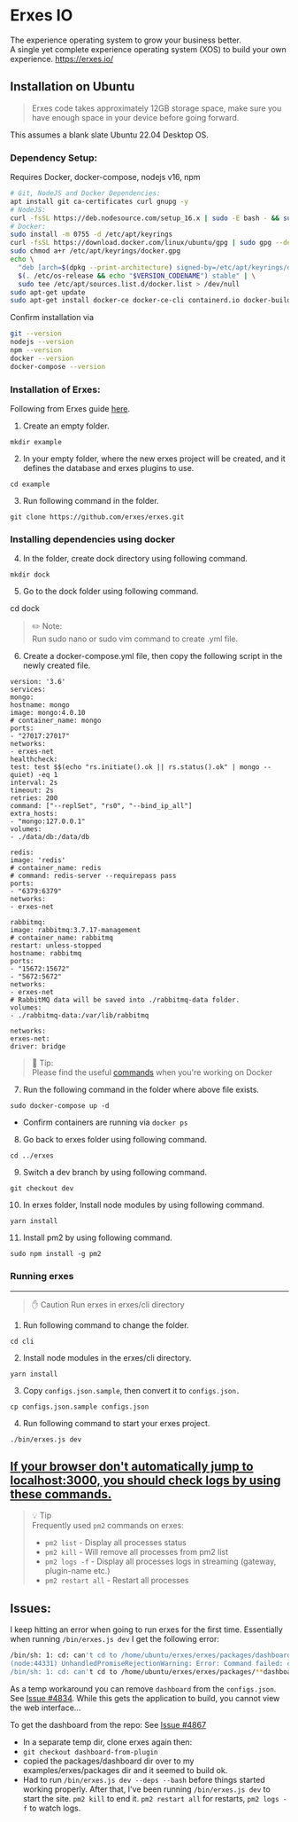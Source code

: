# Erxes IO

The experience operating system to grow your business better.  
A single yet complete experience operating system (XOS) to build your own experience. https://erxes.io/

## Installation on Ubuntu
 > Erxes code takes approximately 12GB storage space, make sure you have enough space in your device before going forward.

This assumes a blank slate Ubuntu 22.04 Desktop OS. 

### Dependency Setup: 

Requires Docker, docker-compose, nodejs v16, npm

```bash
# Git, NodeJS and Docker Dependencies: 
apt install git ca-certificates curl gnupg -y  
# NodeJS: 
curl -fsSL https://deb.nodesource.com/setup_16.x | sudo -E bash - && sudo apt-get install -y nodejs
# Docker: 
sudo install -m 0755 -d /etc/apt/keyrings
curl -fsSL https://download.docker.com/linux/ubuntu/gpg | sudo gpg --dearmor -o /etc/apt/keyrings/docker.gpg
sudo chmod a+r /etc/apt/keyrings/docker.gpg
echo \
  "deb [arch=$(dpkg --print-architecture) signed-by=/etc/apt/keyrings/docker.gpg] https://download.docker.com/linux/ubuntu \
  $(. /etc/os-release && echo "$VERSION_CODENAME") stable" | \
  sudo tee /etc/apt/sources.list.d/docker.list > /dev/null
sudo apt-get update
sudo apt-get install docker-ce docker-ce-cli containerd.io docker-buildx-plugin docker-compose-plugin
```

Confirm installation via
```bash
git --version
nodejs --version
npm --version
docker --version
docker-compose --version
```

### Installation of Erxes: 

Following from Erxes guide [here](https://docs.erxes.io/quickstart/groups/ubuntu).  

1. Create an empty folder.

`mkdir example`

2. In your empty folder, where the new erxes project will be created, and it defines the database and erxes plugins to use.

`cd example`

3. Run following command in the folder.

`git clone https://github.com/erxes/erxes.git`

### Installing dependencies using docker


4. In the folder, create dock directory using following command.

```
mkdir dock
```

5. Go to the dock folder using following command.


cd dock
> ✏️ Note:  
> Run sudo nano or sudo vim command to create .yml file.

6. Create a docker-compose.yml file, then copy the following script in the newly created file.

```docker-compose
version: '3.6'
services:
mongo:
hostname: mongo
image: mongo:4.0.10
# container_name: mongo
ports:
- "27017:27017"
networks:
- erxes-net
healthcheck:
test: test $$(echo "rs.initiate().ok || rs.status().ok" | mongo --quiet) -eq 1
interval: 2s
timeout: 2s
retries: 200
command: ["--replSet", "rs0", "--bind_ip_all"]
extra_hosts:
- "mongo:127.0.0.1"
volumes:
- ./data/db:/data/db

redis:
image: 'redis'
# container_name: redis
# command: redis-server --requirepass pass
ports:
- "6379:6379"
networks:
- erxes-net

rabbitmq:
image: rabbitmq:3.7.17-management
# container_name: rabbitmq
restart: unless-stopped
hostname: rabbitmq
ports:
- "15672:15672"
- "5672:5672"
networks:
- erxes-net
# RabbitMQ data will be saved into ./rabbitmq-data folder.
volumes:
- ./rabbitmq-data:/var/lib/rabbitmq

networks:
erxes-net:
driver: bridge
```
>  Tip:   
> Please find the useful [commands](https://docs.docker.com/engine/reference/commandline/compose_images/#related-commands) when you're working on Docker

7. Run the following command in the folder where above file exists.

`sudo docker-compose up -d`

   - Confirm containers are running via `docker ps`

8. Go back to erxes folder using following command.

```
cd ../erxes
```
9. Switch a dev branch by using following command.

```
git checkout dev
```

10. In erxes folder, Install node modules by using following command.

```
yarn install
```

11. Install pm2 by using following command.

```
sudo npm install -g pm2
```

### Running erxes
---

>✋ Caution
Run erxes in erxes/cli directory

1. Run following command to change the folder.

`cd cli`

2. Install node modules in the erxes/cli directory.

`yarn install`

3. Copy `configs.json.sample`, then convert it to `configs.json.`

`cp configs.json.sample configs.json`

4. Run following command to start your erxes project.

`./bin/erxes.js dev` 

## [If your browser don't automatically jump to localhost:3000, you should check logs by using these commands.](https://docs.erxes.io/quickstart/groups/ubuntu#if-your-browser-dont-automatically-jump-to-localhost-3000-you-should-check-logs-by-using-these-commands)

> 💡 Tip  
Frequently used `pm2` commands on erxes:
> 
> - `pm2 list` - Display all processes status
> - `pm2 kill` - Will remove all processes from pm2 list
> - `pm2 logs -f` - Display all processes logs in streaming (gateway, plugin-name etc.)
> - `pm2 restart all` - Restart all processes

## Issues: 

I keep hitting an error when going to run erxes for the first time. Essentially when running `/bin/erxes.js dev` I get the following error: 

```bash
/bin/sh: 1: cd: can't cd to /home/ubuntu/erxes/erxes/packages/dashboard
(node:44331) UnhandledPromiseRejectionWarning: Error: Command failed: cd /home/ubuntu/erxes/erxes/packages/dashboard && yarn install
/bin/sh: 1: cd: can't cd to /home/ubuntu/erxes/erxes/packages/**dashboard**
```

As a temp workaround you can remove `dashboard` from the `configs.json`. See [Issue #4834](https://github.com/erxes/erxes/issues/4834). While this gets the application to build, you cannot view the web interface...

To get the dashboard from the repo: See [Issue #4867](https://github.com/erxes/erxes/issues/4867)

- In a separate temp dir, clone erxes again then: 
- `git checkout dashboard-from-plugin`
- copied the packages/dashboard dir over to my examples/erxes/packages dir and it seemed to build ok.
- Had to run `/bin/erxes.js dev --deps --bash` before things started working properly. After that, I've been running `/bin/erxes.js dev` to start the site. `pm2 kill` to end it. `pm2 restart all` for restarts, `pm2 logs -f` to watch logs. 